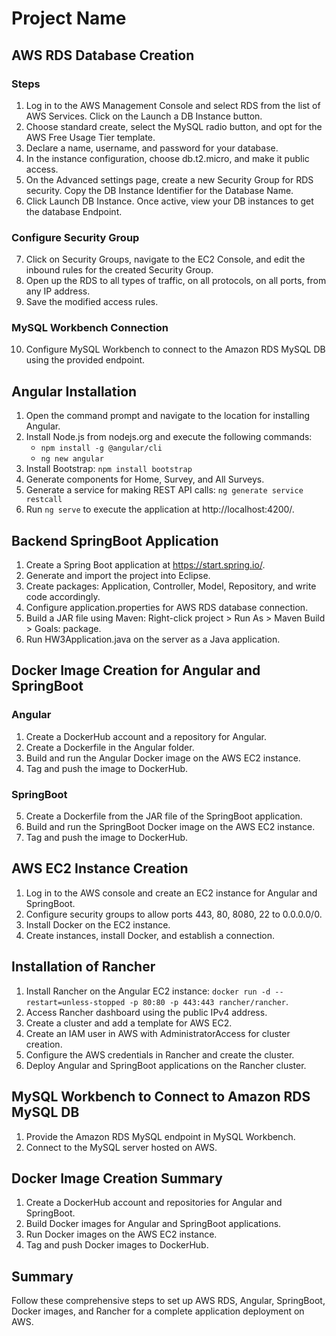 # Project Name

## AWS RDS Database Creation

### Steps

1. Log in to the AWS Management Console and select RDS from the list of AWS Services. Click on the Launch a DB Instance button.
2. Choose standard create, select the MySQL radio button, and opt for the AWS Free Usage Tier template.
3. Declare a name, username, and password for your database.
4. In the instance configuration, choose db.t2.micro, and make it public access.
5. On the Advanced settings page, create a new Security Group for RDS security. Copy the DB Instance Identifier for the Database Name.
6. Click Launch DB Instance. Once active, view your DB instances to get the database Endpoint.

### Configure Security Group

7. Click on Security Groups, navigate to the EC2 Console, and edit the inbound rules for the created Security Group.
8. Open up the RDS to all types of traffic, on all protocols, on all ports, from any IP address.
9. Save the modified access rules.

### MySQL Workbench Connection

10. Configure MySQL Workbench to connect to the Amazon RDS MySQL DB using the provided endpoint.

## Angular Installation

1. Open the command prompt and navigate to the location for installing Angular.
2. Install Node.js from nodejs.org and execute the following commands:
   - `npm install -g @angular/cli`
   - `ng new angular`
3. Install Bootstrap: `npm install bootstrap`
4. Generate components for Home, Survey, and All Surveys.
5. Generate a service for making REST API calls: `ng generate service restcall`
6. Run `ng serve` to execute the application at http://localhost:4200/.

## Backend SpringBoot Application

1. Create a Spring Boot application at https://start.spring.io/.
2. Generate and import the project into Eclipse.
3. Create packages: Application, Controller, Model, Repository, and write code accordingly.
4. Configure application.properties for AWS RDS database connection.
5. Build a JAR file using Maven: Right-click project > Run As > Maven Build > Goals: package.
6. Run HW3Application.java on the server as a Java application.

## Docker Image Creation for Angular and SpringBoot

### Angular

1. Create a DockerHub account and a repository for Angular.
2. Create a Dockerfile in the Angular folder.
3. Build and run the Angular Docker image on the AWS EC2 instance.
4. Tag and push the image to DockerHub.

### SpringBoot

5. Create a Dockerfile from the JAR file of the SpringBoot application.
6. Build and run the SpringBoot Docker image on the AWS EC2 instance.
7. Tag and push the image to DockerHub.

## AWS EC2 Instance Creation

1. Log in to the AWS console and create an EC2 instance for Angular and SpringBoot.
2. Configure security groups to allow ports 443, 80, 8080, 22 to 0.0.0.0/0.
3. Install Docker on the EC2 instance.
4. Create instances, install Docker, and establish a connection.

## Installation of Rancher

1. Install Rancher on the Angular EC2 instance: `docker run -d --restart=unless-stopped -p 80:80 -p 443:443 rancher/rancher`.
2. Access Rancher dashboard using the public IPv4 address.
3. Create a cluster and add a template for AWS EC2.
4. Create an IAM user in AWS with AdministratorAccess for cluster creation.
5. Configure the AWS credentials in Rancher and create the cluster.
6. Deploy Angular and SpringBoot applications on the Rancher cluster.

## MySQL Workbench to Connect to Amazon RDS MySQL DB

1. Provide the Amazon RDS MySQL endpoint in MySQL Workbench.
2. Connect to the MySQL server hosted on AWS.

## Docker Image Creation Summary

1. Create a DockerHub account and repositories for Angular and SpringBoot.
2. Build Docker images for Angular and SpringBoot applications.
3. Run Docker images on the AWS EC2 instance.
4. Tag and push Docker images to DockerHub.

## Summary

Follow these comprehensive steps to set up AWS RDS, Angular, SpringBoot, Docker images, and Rancher for a complete application deployment on AWS.

